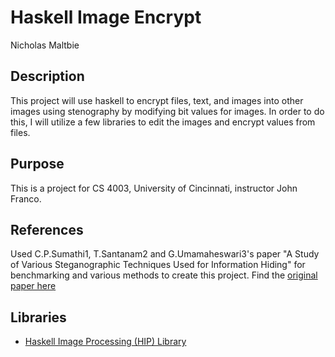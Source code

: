# Haskell Image Encrypt

Nicholas Maltbie

## Description

This project will use haskell to encrypt files, text, and images into other 
images using stenography by modifying bit values for images. In order to do 
this, I will utilize a few libraries to edit the images and encrypt values from 
files. 

## Purpose

This is a project for CS 4003, University of Cincinnati, instructor John Franco.

## References

Used C.P.Sumathi1, T.Santanam2 and G.Umamaheswari3's paper "A Study of Various 
Steganographic Techniques Used for Information Hiding" for benchmarking and 
various methods to create this project. Find the 
[original paper here](https://arxiv.org/pdf/1401.5561.pdf)

## Libraries

* [Haskell Image Processing (HIP) Library](https://hackage.haskell.org/package/hip)

